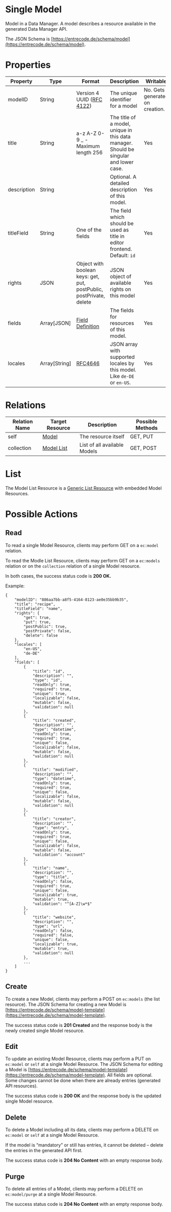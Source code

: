 # Single Model 

Model in a Data Manager. A model describes a resource available in the generated Data Manager API.

The JSON Schema is [https://entrecode.de/schema/model](https://entrecode.de/schema/model).

# Properties

| Property | Type | Format | Description | Writable |
|----------|------|--------|-------------|----------|
|modelID| String | Version 4 UUID ([RFC 4122](http://tools.ietf.org/html/rfc4122))| The unique identifier for a model | No. Gets generated on creation. |
|title  | String | a-z A-Z 0-9 _ - Maximum length 256 |The title of a model, unique in this data manager. Should be singular and lower case. |Yes|
|description	|String||Optional. A detailed description of this model.|Yes|
|titleField	| String|One of the fields|The field which should be used as title in editor frontend. Default: `id`|Yes|
|rights| JSON | Object with boolean keys: get, put, postPublic, postPrivate, delete |JSON object of available rights on this model | Yes |
|fields | Array[JSON]  |[Field Definition](/data_manager/#field-data-types)|The fields for resources of this model.|Yes|
|locales	|Array[String] | [RFC4646](https://tools.ietf.org/html/rfc4646) |JSON array with supported locales by this model. Like `de-DE` or `en-US`.| Yes |

# Relations

| Relation Name | Target Resource | Description |Possible Methods |
|---------------|-----------------|-------------|-----------------|
| self          | [Model](#)| The resource itself | GET, PUT |
| collection    | [Model List](#list)| List of all available Models | GET, POST|

# List

The Model List Resource is a [Generic List Resource](/#generic-list-resources) with embedded Model Resources.


# Possible Actions

## Read

To read a single Model Resource, clients may perform GET on a `ec:model` relation.

To read the Modle List Resource, clients may perform GET on a `ec:models` relation or on the `collection` relation of a single Model resource.

In both cases, the success status code is **200 OK.**

Example:

```
{
    "modelID": "886aa7bb-a8f5-4164-8123-ae0e35bb9b35",
    "title": "recipe",
    "titleField": "name",
    "rights": {
        "get": true,
        "put": true,
        "postPublic": true,
        "postPrivate": false,
        "delete": false
    },
    "locales": [
    	"en-US",
    	"de-DE"
    ],
    "fields": [
        {
            "title": "id",
            "description": "",
            "type": "id",
            "readOnly": true,
            "required": true,
            "unique": true,
            "localizable": false,
            "mutable": false,
            "validation": null
        },
        {
            "title": "created",
            "description": "",
            "type": "datetime",
            "readOnly": true,
            "required": true,
            "unique": false,
            "localizable": false,
            "mutable": false,
            "validation": null
        },
        {
            "title": "modified",
            "description": "",
            "type": "datetime",
            "readOnly": true,
            "required": true,
            "unique": false,
            "localizable": false,
            "mutable": false,
            "validation": null
        },
        {
            "title": "creator",
            "description": "",
            "type": "entry",
            "readOnly": true,
            "required": true,
            "unique": false,
            "localizable": false,
            "mutable": false,
            "validation": "account"
        },
        {
            "title": "name",
            "description": "",
            "type": "title",
            "readOnly": false,
            "required": true,
            "unique": false,
            "localizable": true,
            "mutable": true,
            "validation": "^[A-Z]\w*$"
        },
        {
            "title": "website",
            "description": "",
            "type": "url",
            "readOnly": false,
            "required": false,
            "unique": false,
            "localizable": true,
            "mutable": true,
            "validation": null
        },
        ...
    ]
}
```

## Create

To create a new Model, clients may perform a POST on `ec:models` (the list resource). The JSON Schema for creating a new Model is [https://entrecode.de/schema/model-template](https://entrecode.de/schema/model-template). 

The success status code is **201 Created** and the response body is the newly created single Model resource.

## Edit

To update an existing Model Resource, clients may perform a PUT on `ec:model` or `self` at a single Model Resource. The JSON Schema for editing a Model is [https://entrecode.de/schema/model-template](https://entrecode.de/schema/model-template). 
All fields are optional. Some changes cannot be done when there are already entries (generated API resources).

The success status code is **200 OK** and the response body is the updated single Model resource.

## Delete

To delete a Model including all its data, clients may perform a DELETE on `ec:model` or `self` at a single Model Resource.

If the model is “mandatory” or still has entries, it cannot be deleted – delete the entries in the generated API first.

The success status code is **204 No Content** with an empty response body.

## Purge

To delete all entries of a Model, clients may perform a DELETE on `ec:model/purge` at a single Model Resource.

The success status code is **204 No Content** with an empty response body.